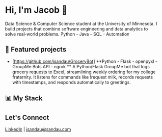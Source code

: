 # Hi, I'm Jacob 👋
Data Science & Computer Science student at the University of Minnesota. 
I build projects that combine software engineering and data analytics to solve real-world problems.
Python - Java - SQL - Automation

## 📂 Featured projects
- [https://github.com/jsandau/GroceryBot] **Python - Flask - openpyxl - GroupMe Bots API - ngrok  **
A Python/Flask GroupMe bot that logs grocery requests to Excel, streamlining weekly ordering for my college fraternity. It listens for commands like !request milk, records requests with timestamps, and responds automatically to greetings. 
## 📊 My Stack

## Let's Connect
[LinkedIn](https://www.linkedin.com/in/yourprofile) | jsandau@sandau.com
